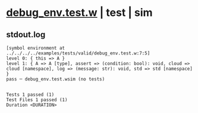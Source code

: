 # [debug_env.test.w](../../../../../examples/tests/valid/debug_env.test.w) | test | sim

## stdout.log
```log
[symbol environment at ../../../../examples/tests/valid/debug_env.test.w:7:5]
level 0: { this => A }
level 1: { A => A [type], assert => (condition: bool): void, cloud => cloud [namespace], log => (message: str): void, std => std [namespace] }
pass ─ debug_env.test.wsim (no tests)
 
 
Tests 1 passed (1)
Test Files 1 passed (1)
Duration <DURATION>
```

